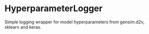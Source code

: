 # HyperparameterLogger
Simple logging wrapper for model hyperparameters from gensim.d2v, sklearn and keras.
